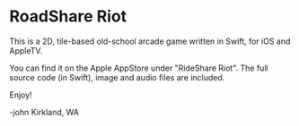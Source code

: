 # RoadShare Riot

This is a 2D, tile-based old-school arcade game written in Swift, for iOS and AppleTV.

You can find it on the Apple AppStore under "RideShare Riot". The full source code (in Swift), image and audio files are included.

Enjoy!

-john
Kirkland, WA
